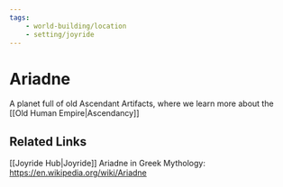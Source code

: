 ```yaml
---
tags:
    - world-building/location
    - setting/joyride
---
```

<!-- Change `story_element_tag` and `setting_slug` above!!-->

# Ariadne

A planet full of old Ascendant Artifacts, where we learn more about the [[Old Human Empire|Ascendancy]]


## Related Links

[[Joyride Hub|Joyride]]
Ariadne in Greek Mythology: https://en.wikipedia.org/wiki/Ariadne

<!-- Link to other pages, or the Hub page for this setting -->